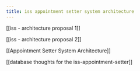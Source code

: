 ```yaml
---
title: iss appointment setter system architecture
---
```


[[iss - architecture proposal 1]]

[[iss - architecture proposal 2]]

[[Appointment Setter System Architecture]]

[[database thoughts for the iss-appointment-setter]]